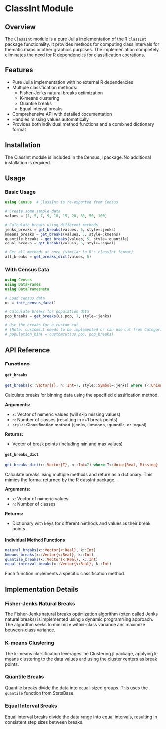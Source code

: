 # ClassInt Module

## Overview

The `ClassInt` module is a pure Julia implementation of the R `classInt` package functionality. It provides methods for computing class intervals for thematic maps or other graphics purposes. The implementation completely eliminates the need for R dependencies for classification operations.

## Features

- Pure Julia implementation with no external R dependencies
- Multiple classification methods:
  - Fisher-Jenks natural breaks optimization
  - K-means clustering
  - Quantile breaks
  - Equal interval breaks
- Comprehensive API with detailed documentation
- Handles missing values automatically
- Provides both individual method functions and a combined dictionary format

## Installation

The ClassInt module is included in the Census.jl package. No additional installation is required.

## Usage

### Basic Usage

```julia
using Census  # ClassInt is re-exported from Census

# Create some sample data
values = [1, 5, 7, 9, 10, 15, 20, 30, 50, 100]

# Calculate breaks using different methods
jenks_breaks = get_breaks(values, 5, style=:jenks)
kmeans_breaks = get_breaks(values, 5, style=:kmeans)
quantile_breaks = get_breaks(values, 5, style=:quantile)
equal_breaks = get_breaks(values, 5, style=:equal)

# Get all methods at once (similar to R's classInt format)
all_breaks = get_breaks_dict(values, 5)
```

### With Census Data

```julia
using Census
using DataFrames
using DataFramesMeta

# Load census data
us = init_census_data()

# Calculate breaks for population data
pop_breaks = get_breaks(us.pop, 7, style=:jenks)

# Use the breaks for a custom cut
# (Note: customcut needs to be implemented or can use cut from CategoricalArrays)
# population_bins = customcut(us.pop, pop_breaks)
```

## API Reference

### Functions

#### `get_breaks`

```julia
get_breaks(x::Vector{T}, n::Int=7; style::Symbol=:jenks) where T<:Union{Real, Missing}
```

Calculate breaks for binning data using the specified classification method.

**Arguments:**
- `x`: Vector of numeric values (will skip missing values)
- `n`: Number of classes (resulting in n+1 break points)
- `style`: Classification method (:jenks, :kmeans, :quantile, or :equal)

**Returns:**
- Vector of break points (including min and max values)

#### `get_breaks_dict`

```julia
get_breaks_dict(x::Vector{T}, n::Int=7) where T<:Union{Real, Missing}
```

Calculate breaks using multiple methods and return as a dictionary.
This mimics the format returned by the R classInt package.

**Arguments:**
- `x`: Vector of numeric values
- `n`: Number of classes

**Returns:**
- Dictionary with keys for different methods and values as their break points

#### Individual Method Functions

```julia
natural_breaks(x::Vector{<:Real}, k::Int)
kmeans_breaks(x::Vector{<:Real}, k::Int)
quantile_breaks(x::Vector{<:Real}, k::Int)
equal_interval_breaks(x::Vector{<:Real}, k::Int)
```

Each function implements a specific classification method.

## Implementation Details

### Fisher-Jenks Natural Breaks

The Fisher-Jenks natural breaks optimization algorithm (often called Jenks natural breaks) is implemented using a dynamic programming approach. The algorithm seeks to minimize within-class variance and maximize between-class variance.

### K-means Clustering

The k-means classification leverages the Clustering.jl package, applying k-means clustering to the data values and using the cluster centers as break points.

### Quantile Breaks

Quantile breaks divide the data into equal-sized groups. This uses the `quantile` function from StatsBase.

### Equal Interval Breaks

Equal interval breaks divide the data range into equal intervals, resulting in consistent step sizes between breaks. 